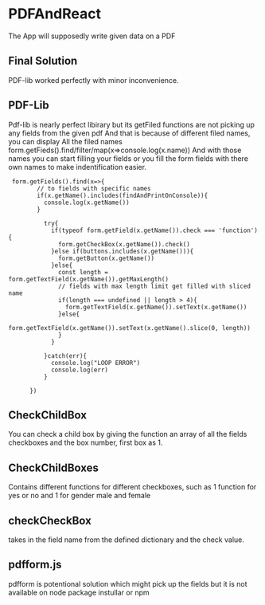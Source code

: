 # PDFAndReact
The App will supposedly write given data on a PDF

## Final Solution
PDF-lib worked perfectly with minor inconvenience. 

## PDF-Lib 
Pdf-lib is nearly perfect libirary but its getFiled 
functions are not picking up any fields from the given pdf
And that is because of different filed names, you can display
All the filed names form.getFieds().find/filter/map(x=>console.log(x.name))
And with those names you can start filling your fields
or you fill the form fields with there own names to make indentification easier.

~~~
 form.getFields().find(x=>{
        // to fields with specific names
        if(x.getName().includes(findAndPrintOnConsole)){
          console.log(x.getName())
        }
       
          try{
            if(typeof form.getField(x.getName()).check === 'function'){
              form.getCheckBox(x.getName()).check()
            }else if(buttons.includes(x.getName())){
              form.getButton(x.getName())
            }else{
              const length = form.getTextField(x.getName()).getMaxLength()
              // fields with max length limit get filled with sliced name
              if(length === undefined || length > 4){
                form.getTextField(x.getName()).setText(x.getName())
              }else{
                form.getTextField(x.getName()).setText(x.getName().slice(0, length))
              }
            }
  
          }catch(err){
            console.log("LOOP ERROR")
            console.log(err)
          }
      
      })
~~~

## CheckChildBox
You can check a child box by giving the function an array of all 
the fields checkboxes and the box number, first box as 1.

## CheckChildBoxes
Contains different functions for different checkboxes, such as 
1 function for yes or no and 1 for gender male and female

## checkCheckBox
takes in the field name from the defined dictionary and the check 
value.

## pdfform.js
pdfform is potentional solution which might pick up the fields
but it is not available on node package instullar or npm 
